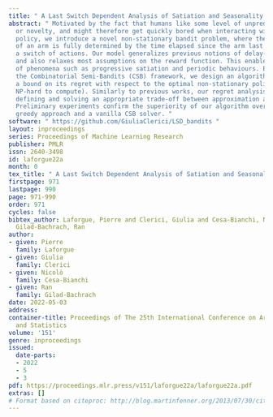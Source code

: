 ```yaml
---
title: " A Last Switch Dependent Analysis of Satiation and Seasonality in Bandits "
abstract: " Motivated by the fact that humans like some level of unpredictability
  or novelty, and might therefore get quickly bored when interacting with a stationary
  policy, we introduce a novel non-stationary bandit problem, where the expected reward
  of an arm is fully determined by the time elapsed since the arm last took part in
  a switch of actions. Our model generalizes previous notions of delay-dependent rewards,
  and also relaxes most assumptions on the reward function. This enables the modeling
  of phenomena such as progressive satiation and periodic behaviours. Building upon
  the Combinatorial Semi-Bandits (CSB) framework, we design an algorithm and prove
  a bound on its regret with respect to the optimal non-stationary policy (which is
  NP-hard to compute). Similarly to previous works, our regret analysis is based on
  defining and solving an appropriate trade-off between approximation and estimation.
  Preliminary experiments confirm the superiority of our algorithm over both the oracle
  greedy approach and a vanilla CSB solver. "
software: " https://github.com/GiuliaClerici/LSD_bandits "
layout: inproceedings
series: Proceedings of Machine Learning Research
publisher: PMLR
issn: 2640-3498
id: laforgue22a
month: 0
tex_title: " A Last Switch Dependent Analysis of Satiation and Seasonality in Bandits "
firstpage: 971
lastpage: 990
page: 971-990
order: 971
cycles: false
bibtex_author: Laforgue, Pierre and Clerici, Giulia and Cesa-Bianchi, Nicol\`o and
  Gilad-Bachrach, Ran
author:
- given: Pierre
  family: Laforgue
- given: Giulia
  family: Clerici
- given: Nicolò
  family: Cesa-Bianchi
- given: Ran
  family: Gilad-Bachrach
date: 2022-05-03
address:
container-title: Proceedings of The 25th International Conference on Artificial Intelligence
  and Statistics
volume: '151'
genre: inproceedings
issued:
  date-parts:
  - 2022
  - 5
  - 3
pdf: https://proceedings.mlr.press/v151/laforgue22a/laforgue22a.pdf
extras: []
# Format based on citeproc: http://blog.martinfenner.org/2013/07/30/citeproc-yaml-for-bibliographies/
---
```

